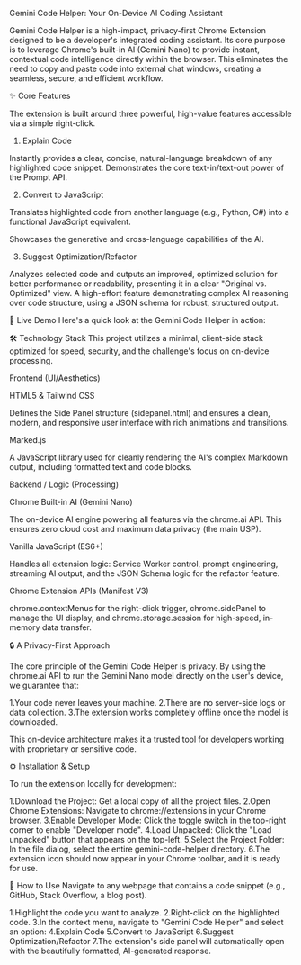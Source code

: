 Gemini Code Helper: Your On-Device AI Coding Assistant

Gemini Code Helper is a high-impact, privacy-first Chrome Extension designed to be a developer's integrated coding assistant. Its core purpose is to leverage Chrome's built-in AI (Gemini Nano) to provide instant, contextual code intelligence directly within the browser. This eliminates the need to copy and paste code into external chat windows, creating a seamless, secure, and efficient workflow.

✨ Core Features

The extension is built around three powerful, high-value features accessible via a simple right-click.

1. Explain Code

Instantly provides a clear, concise, natural-language breakdown of any highlighted code snippet.
Demonstrates the core text-in/text-out power of the Prompt API.

2. Convert to JavaScript

Translates highlighted code from another language (e.g., Python, C#) into a functional JavaScript equivalent.

Showcases the generative and cross-language capabilities of the AI.

3. Suggest Optimization/Refactor

Analyzes selected code and outputs an improved, optimized solution for better performance or readability, presenting it in a clear "Original vs. Optimized" view.
A high-effort feature demonstrating complex AI reasoning over code structure, using a JSON schema for robust, structured output.

🚀 Live Demo
Here's a quick look at the Gemini Code Helper in action:

🛠️ Technology Stack
This project utilizes a minimal, client-side stack optimized for speed, security, and the challenge's focus on on-device processing.


Frontend (UI/Aesthetics)

HTML5 & Tailwind CSS

Defines the Side Panel structure (sidepanel.html) and ensures a clean, modern, and responsive user interface with rich animations and transitions.


Marked.js

A JavaScript library used for cleanly rendering the AI's complex Markdown output, including formatted text and code blocks.

Backend / Logic (Processing)

Chrome Built-in AI (Gemini Nano)

The on-device AI engine powering all features via the chrome.ai API. This ensures zero cloud cost and maximum data privacy (the main USP).


Vanilla JavaScript (ES6+)

Handles all extension logic: Service Worker control, prompt engineering, streaming AI output, and the JSON Schema logic for the refactor feature.

Chrome Extension APIs (Manifest V3)

chrome.contextMenus for the right-click trigger, chrome.sidePanel to manage the UI display, and chrome.storage.session for high-speed, in-memory data transfer.

🔒 A Privacy-First Approach

The core principle of the Gemini Code Helper is privacy. By using the chrome.ai API to run the Gemini Nano model directly on the user's device, we guarantee that:

1.Your code never leaves your machine.
2.There are no server-side logs or data collection.
3.The extension works completely offline once the model is downloaded.

This on-device architecture makes it a trusted tool for developers working with proprietary or sensitive code.

⚙️ Installation & Setup

To run the extension locally for development:

1.Download the Project: Get a local copy of all the project files.
2.Open Chrome Extensions: Navigate to chrome://extensions in your Chrome browser.
3.Enable Developer Mode: Click the toggle switch in the top-right corner to enable "Developer mode".
4.Load Unpacked: Click the "Load unpacked" button that appears on the top-left.
5.Select the Project Folder: In the file dialog, select the entire gemini-code-helper directory.
6.The extension icon should now appear in your Chrome toolbar, and it is ready for use.

📖 How to Use
Navigate to any webpage that contains a code snippet (e.g., GitHub, Stack Overflow, a blog post).

1.Highlight the code you want to analyze.
2.Right-click on the highlighted code.
3.In the context menu, navigate to "Gemini Code Helper" and select an option:
4.Explain Code
5.Convert to JavaScript
6.Suggest Optimization/Refactor
7.The extension's side panel will automatically open with the beautifully formatted, AI-generated response.
